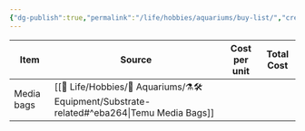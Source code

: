 ```yaml
---
{"dg-publish":true,"permalink":"/life/hobbies/aquariums/buy-list/","created":"2024-07-16T15:08:41.023+02:00","updated":"2024-07-16T15:22:16.616+02:00"}
---
```



| Item       | Source                                    | Cost per unit | Total Cost |
| ---------- | ----------------------------------------- | ------------- | ---------- |
| Media bags | [[🧬 Life/Hobbies/🐠 Aquariums/⚗️🛠️ Equipment/Substrate-related#^eba264\|Temu Media Bags]] |               |            |
